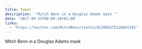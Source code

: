 ```yaml
---
title: Tweet
description: '"Mitch Benn in a Douglas Adams mask "'
date: '2017-09-25T08:09:10+01:00'
links:
  - 'https://twitter.com/MitchBenn/status/912068275126841345'
---
```

Mitch Benn in a Douglas Adams mask 
